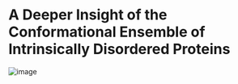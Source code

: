 # A Deeper Insight of the Conformational Ensemble of Intrinsically Disordered Proteins

![image](A-Deeper-Insight-of-the-Conformational-Ensemble-of-Intrinsically-Disordered-Proteins/Graphics/Main.png)
